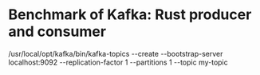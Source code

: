 # Benchmark of Kafka: Rust producer  and consumer


/usr/local/opt/kafka/bin/kafka-topics --create --bootstrap-server localhost:9092 --replication-factor 1 --partitions 1 --topic my-topic

